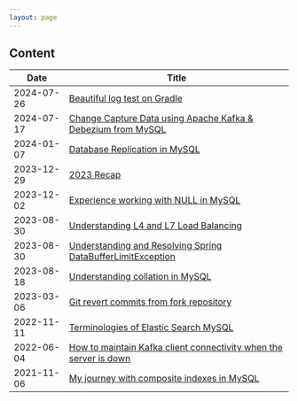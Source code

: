```yaml
---
layout: page
---
```

## Content

| Date       | Title                                                                                                                                                                    |
|------------|--------------------------------------------------------------------------------------------------------------------------------------------------------------------------|
| 2024-07-26 | [Beautiful log test on Gradle](https://thachlp.github.io/2024-07-26-beautiful-log-test-on-gradle/)                                                                      |
| 2024-07-17 | [Change Capture Data using Apache Kafka & Debezium from MySQL](https://thachlp.github.io/2024-07-17-cdc-with-debezium-kafka-from-mysql/)                                      |
| 2024-01-07 | [Database Replication in MySQL](https://thachlp.github.io/2024-01-07-database-replication-in-mysql/)                                                                     |
| 2023-12-29 | [2023 Recap](https://thachlp.github.io/2023-12-29-2023-recap/)                                                                                                           |
| 2023-12-02 | [Experience working with NULL in MySQL](https://thachlp.github.io/2023-12-02-experience-working-with-null-in-mysql/)                                                     |
| 2023-08-30 | [Understanding L4 and L7 Load Balancing](https://thachlp.github.io/2023-10-29-understand-l4-and-l7-load-balancing/)                                                      |
| 2023-08-30 | [Understanding and Resolving Spring DataBufferLimitException](https://thachlp.github.io/2023-08-30-understanding-and-resolving-spring-databufferlimitexception/)         |
| 2023-08-18 | [Understanding collation in MySQL](https://thachlp.github.io/2023-08-18-understanding-collation-in-mysql/)                                                               |
| 2023-03-06 | [Git revert commits from fork repository](https://thachlp.github.io/2023-03-06-git-revert-commit-fork-repository/)                                                       |
| 2022-11-11 | [Terminologies of Elastic Search MySQL](https://thachlp.github.io/2022-11-11-sql-vs-elasticsearch/)                                                                      |
| 2022-06-04 | [How to maintain Kafka client connectivity when the server is down](https://thachlp.github.io/2022-06-04-how-maitain-kafka-client-connectivity-when-the-server-is-down/) |
| 2021-11-06 | [My journey with composite indexes in MySQL](https://thachlp.github.io/2021-11-06-experience-with-composite-index-in-mysql/)                                             |
